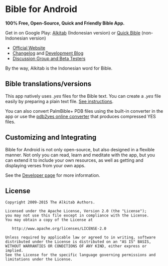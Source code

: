 Bible for Android
=================

**100% Free, Open-Source, Quick and Friendly Bible App.**

Get in on Google Play: <a href="https://play.google.com/store/apps/details?id=yuku.alkitab">Alkitab</a> (Indonesian version) or <a href="https://play.google.com/store/apps/details?id=yuku.alkitab.kjv">Quick Bible</a> (non-Indonesian version)

- <a href="http://www.bibleforandroid.com">Official Website</a>
- <a href="http://www.bibleforandroid.com/changelog">Changelog</a> and <a href="http://blog.bibleforandroid.com">Development Blog</a>
- <a href="http://groups.google.com/group/bibleforandroid">Discussion Group and Beta Testers</a>

By the way, Alkitab is the Indonesian word for Bible.

Bible translations/versions
---------------------------

This app natively uses *.yes* files for the Bible text. You can create a *.yes* file easily by preparing a plain text file. <a href="http://goo.gl/QEw0j">See instructions</a>.

You can also convert PalmBible+ PDB files using the built-in converter in the app or use the <a href="http://pdb2yes.alkitab-host.appspot.com/">pdb2yes online converter</a> 
that produces compressed YES files.

Customizing and Integrating
---------------------------

Bible for Android is not only open-source, but also designed in a flexible manner. Not only you can read, learn and meditate with the app, but you can extend it to include your own resources, as well as getting and displaying verses from your own apps.

See the <a href="http://www.bibleforandroid.com/developer">Developer page</a> for more information.

License
--------

    Copyright 2009-2015 The Alkitab Authors.

    Licensed under the Apache License, Version 2.0 (the "License");
    you may not use this file except in compliance with the License.
    You may obtain a copy of the License at

       http://www.apache.org/licenses/LICENSE-2.0

    Unless required by applicable law or agreed to in writing, software
    distributed under the License is distributed on an "AS IS" BASIS,
    WITHOUT WARRANTIES OR CONDITIONS OF ANY KIND, either express or implied.
    See the License for the specific language governing permissions and
    limitations under the License.

